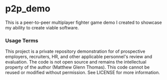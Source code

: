# p2p_demo
This is a peer-to-peer multiplayer fighter game demo I created to showcase my ability to create viable software.

### Usage Terms
This project is a private repository demonstration for of prospective employers, recruiters, HR, and other applicable personnel's review and evaluation.
The code is not open source and remains the intellectual property of the author (Matthew Glenn Thomas).
This code cannot be reused or modified without permission. See LICENSE for more information.
